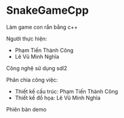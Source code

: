 # SnakeGameCpp
Làm game con rắn bằng c++

Người thực hiện: 
- Phạm Tiến Thành Công
- Lê Vũ Minh Nghĩa

Công nghệ sử dụng sdl2

Phân chia công việc:
- Thiết kế cấu trúc: Phạm Tiến Thành Công
- Thiết kế đồ họa: Lê Vũ Minh Nghĩa

Phiên bản demo
